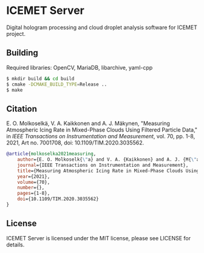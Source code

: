 # ICEMET Server
Digital hologram processing and cloud droplet analysis software for ICEMET project.

## Building
Required libraries: OpenCV, MariaDB, libarchive, yaml-cpp
```bash
$ mkdir build && cd build
$ cmake -DCMAKE_BUILD_TYPE=Release ..
$ make
```

## Citation
E. O. Molkoselkä, V. A. Kaikkonen and A. J. Mäkynen, "Measuring Atmospheric Icing Rate in Mixed-Phase Clouds Using Filtered Particle Data," in *IEEE Transactions on Instrumentation and Measurement*, vol. 70, pp. 1-8, 2021, Art no. 7001708, doi: 10.1109/TIM.2020.3035562.
```bibtex
@article{molkoselka2021measuring,
	author={E. O. Molkoselk{\"a} and V. A. {Kaikkonen} and A. J. {M{\"a}kynen}},
	journal={IEEE Transactions on Instrumentation and Measurement},
	title={Measuring Atmospheric Icing Rate in Mixed-Phase Clouds Using Filtered Particle Data},
	year={2021},
	volume={70},
	number={},
	pages={1-8},
	doi={10.1109/TIM.2020.3035562}
}
```

## License
ICEMET Server is licensed under the MIT license, please see LICENSE for details.
